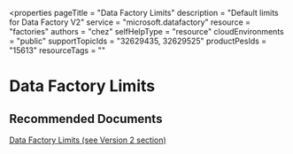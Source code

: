 <properties
    pageTitle = "Data Factory Limits"
    description = "Default limits for Data Factory V2"
    service = "microsoft.datafactory"
    resource = "factories"
    authors = "chez"
    selfHelpType = "resource"
    cloudEnvironments = "public"
    supportTopicIds = "32629435, 32629525"
    productPesIds = "15613"
    resourceTags = ""
>

# Data Factory Limits

## **Recommended Documents**
[Data Factory Limits (see Version 2 section)](https://docs.microsoft.com/azure/azure-subscription-service-limits#data-factory-limits)